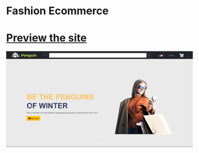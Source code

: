 # Fashion Ecommerce

# [Preview the site](https://alsiam.github.io/web-projects/fashion-ecommerce)

![image info](../assets/images/fashion-ecommerce.png)